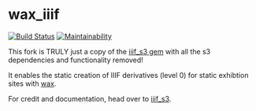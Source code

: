 # wax_iiif
[![Build Status](https://travis-ci.org/mnyrop/wax_iiif.svg?branch=master)](https://travis-ci.org/mnyrop/wax_iiif) [![Maintainability](https://api.codeclimate.com/v1/badges/3eb2fcf5ae47e7b6d686/maintainability)](https://codeclimate.com/github/mnyrop/wax_iiif/maintainability)

This fork is TRULY just a copy of the [iiif_s3 gem](https://github.com/cmoa/iiif_s3) with all the s3 dependencies and functionality removed!

It enables the static creation of IIIF derivatives (level 0) for static exhibtion sites with [wax](https://minicomp.github.io/wax/).

For credit and documentation, head over to [iiif_s3](https://github.com/cmoa/iiif_s3).
